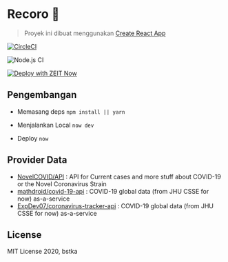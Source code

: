 # Recoro 🐜

> Proyek ini dibuat menggunakan [Create React App](https://github.com/facebook/create-react-app)

[![CircleCI](https://circleci.com/gh/bstka/recoro.svg?style=svg)](https://circleci.com/gh/bstka/recoro)

![Node.js CI](https://github.com/bstka/recoro/workflows/Node.js%20CI/badge.svg)

[![Deploy with ZEIT Now](https://zeit.co/button)](https://zeit.co/import/project?template=https://github.com/bstka/recoro)

## Pengembangan
- Memasang deps `npm install || yarn`

- Menjalankan Local `now dev`

- Deploy `now`

## Provider Data

- [NovelCOVID/API](https://github.com/NovelCOVID/API) : API for Current cases and more stuff about COVID-19 or the Novel Coronavirus Strain 
- [mathdroid/covid-19-api](https://github.com/mathdroid/covid-19-api) : COVID-19 global data (from JHU CSSE for now) as-a-service
- [ExpDev07/coronavirus-tracker-api](https://github.com/ExpDev07/coronavirus-tracker-api) : COVID-19 global data (from JHU CSSE for now) as-a-service

## License

MIT License 2020, bstka

